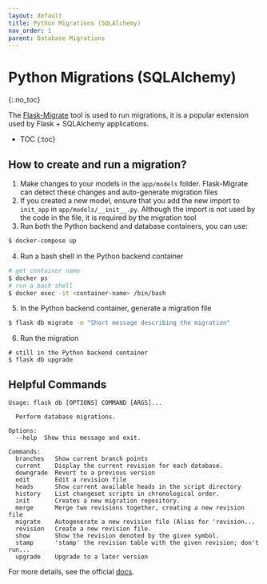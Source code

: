 ```yaml
---
layout: default
title: Python Migrations (SQLAlchemy)
nav_order: 1
parent: Database Migrations
---
```


# Python Migrations (SQLAlchemy)
{:.no_toc}

The [Flask-Migrate](https://flask-migrate.readthedocs.io/en/latest) tool is used to run migrations, it is a popular extension used by Flask + SQLAlchemy applications.

* TOC
{:toc}

## How to create and run a migration?

1. Make changes to your models in the `app/models` folder. Flask-Migrate can detect these changes and auto-generate migration files
2. If you created a new model, ensure that you add the new import to `init_app` in `app/models/__init__.py`. Although the import is not used by the code in the file, it is required by the migration tool
3. Run both the Python backend and database containers, you can use:
```bash
$ docker-compose up
```
4. Run a bash shell in the Python backend container
```bash
# get container name
$ docker ps
# run a bash shell
$ docker exec -it <container-name> /bin/bash
```
5. In the Python backend container, generate a migration file
```bash
$ flask db migrate -m "Short message describing the migration"
```
6. Run the migration
```
# still in the Python backend container
$ flask db upgrade
```

## Helpful Commands
```
Usage: flask db [OPTIONS] COMMAND [ARGS]...

  Perform database migrations.

Options:
  --help  Show this message and exit.

Commands:
  branches   Show current branch points
  current    Display the current revision for each database.
  downgrade  Revert to a previous version
  edit       Edit a revision file
  heads      Show current available heads in the script directory
  history    List changeset scripts in chronological order.
  init       Creates a new migration repository.
  merge      Merge two revisions together, creating a new revision file
  migrate    Autogenerate a new revision file (Alias for 'revision...
  revision   Create a new revision file.
  show       Show the revision denoted by the given symbol.
  stamp      'stamp' the revision table with the given revision; don't run...
  upgrade    Upgrade to a later version
```

For more details, see the official [docs](https://flask-migrate.readthedocs.io/en/latest/#command-reference).
